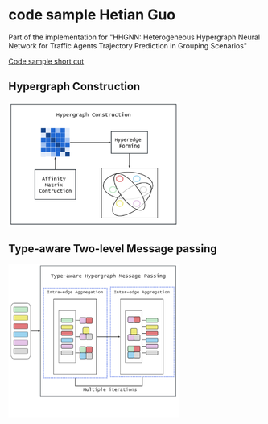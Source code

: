 # code sample Hetian Guo
 Part of the implementation for "HHGNN: Heterogeneous Hypergraph Neural Network for Traffic Agents Trajectory Prediction in Grouping Scenarios"

[Code sample short cut](./modules.py)

## Hypergraph Construction
<img src="./assets/Hyperedge_Construction.png" alt="Hyperedge_Construction" style="zoom: 33%;" />

## Type-aware Two-level Message passing
<img src="./assets/Two-level_Message_Passing_Framework.png" alt="Two-level_Message_Passing_Framework" style="zoom:33%;" />

## 
